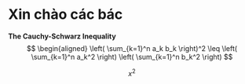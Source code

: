 # Xin chào các bác
**The Cauchy-Schwarz Inequality**
$$ \begin{aligned} \left( \sum_{k=1}^n a_k b_k \right)^2 \leq \left( \sum_{k=1}^n a_k^2 \right) \left( \sum_{k=1}^n b_k^2 \right) $$

$$ x^2 $$
